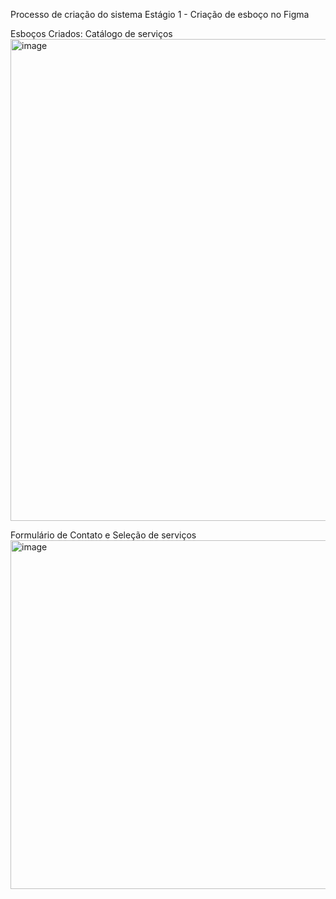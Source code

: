 Processo de criação do sistema
Estágio 1 - Criação de esboço no Figma

Esboços Criados:
Catálogo de serviços
<img width="1174" height="771" alt="image" src="https://github.com/user-attachments/assets/58dde6e8-114c-4883-b86f-a73246cfc0e5" />

Formulário de Contato e Seleção de serviços
<img width="666" height="558" alt="image" src="https://github.com/user-attachments/assets/7b90d611-152d-4beb-857d-c22317c52400" />
